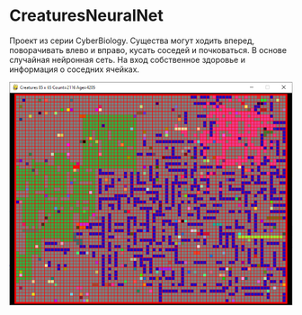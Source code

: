 # CreaturesNeuralNet
Проект из серии CyberBiology. Существа могут ходить вперед, поворачивать влево и вправо, кусать соседей и почковаться. В основе случайная нейронная сеть. На вход собственное здоровье и информация о соседних ячейках.



![Image alt](https://github.com/aquaforge/CreaturesNeuralNet/blob/master/screenshot.png)



